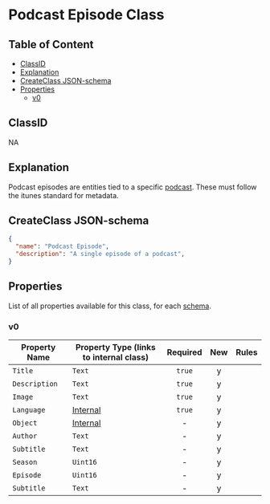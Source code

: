 Podcast Episode Class
=====================

Table of Content
----------------
<!-- TOC START min:1 max:3 link:true asterisk:false update:true -->
  - [ClassID](#classid)
  - [Explanation](#explanation)
  - [CreateClass JSON-schema](#createclass-json-schema)
  - [Properties](#properties)
    - [v0](#v0)
<!-- TOC END -->

## ClassID
NA

## Explanation
Podcast episodes are entities tied to a specific [podcast](#podcast). These must follow the itunes standard for metadata.

## CreateClass JSON-schema
```json
{
  "name": "Podcast Episode",
  "description": "A single episode of a podcast",
}
```

## Properties
List of all properties available for this class, for each [schema](/joystream-content-system/schemas/podcast/podcast-episode.md).

### v0

|     Property Name       | Property Type (links to internal class)          |Required|New|  Rules  |
|-------------------------|--------------------------------------------------|:------:|:-:|---------|
|`Title`                  |`Text`                                            | `true` | y |         |
|`Description`            |`Text`                                            | `true` | y |         |
|`Image`                  |`Text`                                            | `true` | y |         |
|`Language`               |[Internal](../general/language.md)                | `true` | y |         |
|`Object`                 |[Internal](../general/data-directory-object.md)   |   -    | y |         |
|`Author`                 |`Text`                                            |   -    | y |         |
|`Subtitle`               |`Text`                                            |   -    | y |         |
|`Season`                 |`Uint16`                                          |   -    | y |         |
|`Episode`                |`Uint16`                                          |   -    | y |         |
|`Subtitle`               |`Text`                                            |   -    | y |         |
